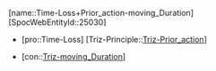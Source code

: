 ﻿---
type: TrizContradiction
aliases:
- Time-Loss+Prior_action-moving_Duration
license: CC BY-SA 4.0
copyright: https://github.com/SpocWeb
IsDeleted: false
IsReadOnly: false
Confidential: public
tags: 
- Triz/Contradiction
---
[name::Time-Loss+Prior_action-moving_Duration]
[SpocWebEntityId::25030]
+ [pro::Time-Loss]
[Triz-Principle::[Triz-Prior_action](tech/Triz/Principle/Triz-Prior_action.md)]
- [con::[Triz-moving_Duration](tech/Triz/Parameter/Triz-moving_Duration.md)]

